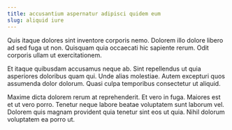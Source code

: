 ```yaml
---
title: accusantium aspernatur adipisci quidem eum
slug: aliquid iure
---
```


Quis itaque dolores sint inventore corporis nemo. Dolorem illo dolore libero ad sed fuga ut non. Quisquam quia occaecati hic sapiente rerum. Odit corporis ullam ut exercitationem.

Et itaque quibusdam accusamus neque ab. Sint repellendus ut quia asperiores doloribus quam qui. Unde alias molestiae. Autem excepturi quos assumenda dolor dolorum. Quasi culpa temporibus consectetur ut aliquid.

Maxime dicta dolorem rerum at reprehenderit. Et vero in fuga. Maiores est et ut vero porro. Tenetur neque labore beatae voluptatem sunt laborum vel. Dolorem quis magnam provident quia tenetur sint eos ut quia. Nihil dolorum voluptatem ea porro ut.
